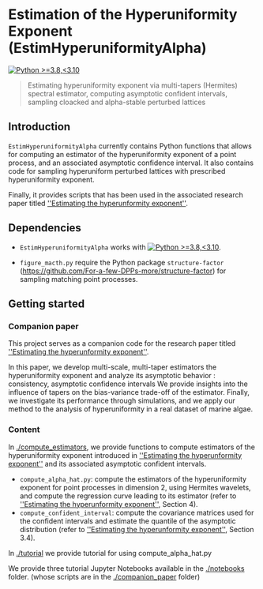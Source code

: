 # Estimation of the Hyperuniformity Exponent (EstimHyperuniformityAlpha)

[![Python >=3.8,<3.10](https://img.shields.io/badge/python->=3.8,<3.10-blue.svg)](https://www.python.org/downloads/release/python-371/)

> Estimating hyperuniformity exponent via multi-tapers (Hermites) spectral estimator, computing asymptotic confident intervals, sampling cloacked and alpha-stable perturbed lattices 

## Introduction

`EstimHyperuniformityAlpha` currently contains Python functions that allows for computing an estimator of the hyperuniformity exponent of a point process, and an associated asymptotic confidence interval. It also contains code for sampling hyperuniform perturbed lattices with prescribed hyperuniformity exponent. 

Finally, it provides scripts that has been used in the associated research paper titled [''Estimating the hyperunformity exponent''](https://arxiv.org).

## Dependencies

- `EstimHyperuniformityAlpha` works with [![Python >=3.8,<3.10](https://img.shields.io/badge/python->=3.8,<3.10-blue.svg)](https://www.python.org/downloads/release/python-371/).

- ``figure_macth.py`` require the Python package `structure-factor` (https://github.com/For-a-few-DPPs-more/structure-factor) for sampling matching point processes. 

## Getting started

### Companion paper

This project serves as a companion code for the research paper titled [''Estimating the hyperunformity exponent''](https://arxiv.org).

In this paper, we develop multi-scale, multi-taper estimators the hyperuniformity exponent and analyze its asymptotic behavior : consistency, asymptotic confidence intervals  We provide insights into the influence of tapers on the bias-variance trade-off of the estimator. Finally, we investigate its performance through simulations, and we apply our method to the analysis of hyperuniformity in a real dataset of marine algae.

### Content

In [./compute_estimators](./compute_estimators), we provide functions to compute estimators of the hyperuniformity exponent introduced in [''Estimating the hyperunformity exponent''](https://arxiv.org) and its associated asymptotic confident intervals.

- ``compute_alpha_hat.py``: compute the estimators of the hyperuniformity exponent for point processes in dimension 2, using Hermites wavelets, and compute the regression curve leading to its estimator (refer to [''Estimating the hyperunformity exponent''](https://arxiv.org), Section 4). 
- ``compute_confident_interval``: compute the covariance matrices used for the confident intervals and estimate the quantile of the asymptotic distribution (refer to [''Estimating the hyperunformity exponent''](https://arxiv.org), Section 3.4).

In [./tutorial](./tutorial) we provide tutorial for using compute_alpha_hat.py

We provide three tutorial Jupyter Notebooks available in the [./notebooks](./notebooks) folder.
(whose scripts are in the [./companion_paper](./companion_paper) folder)






